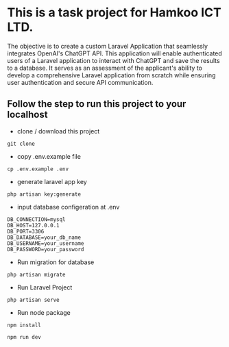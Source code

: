 # This is a task project for Hamkoo ICT LTD.

The objective is to create a custom Laravel Application that seamlessly integrates OpenAI's ChatGPT API. This application will enable authenticated users of a Laravel application to interact with ChatGPT and save the results to a database. It serves as an assessment of the applicant's ability to develop a comprehensive Laravel application from scratch while ensuring user authentication and secure API communication.

## Follow the step to run this project to your localhost

-   clone / download this project

```
git clone
```

-   copy .env.example file

```
cp .env.example .env
```

-   generate laravel app key

```
php artisan key:generate
```

-   input database configeration at .env

```
DB_CONNECTION=mysql
DB_HOST=127.0.0.1
DB_PORT=3306
DB_DATABASE=your_db_name
DB_USERNAME=your_username
DB_PASSWORD=your_password
```

-   Run migration for database

```
php artisan migrate
```

-   Run Laravel Project

```
php artisan serve
```

-   Run node package

```
npm install

npm run dev
```
